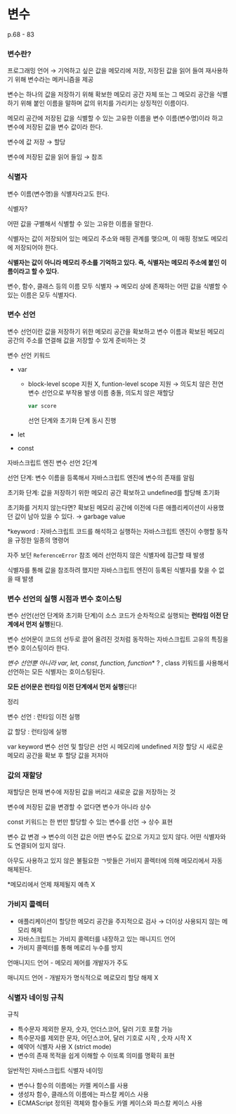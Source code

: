 # 변수

p.68 - 83

### 변수란?

프로그래밍 언어 → 기억하고 싶은 값을 메모리에 저장, 저장된 값을 읽어 들여 재사용하기 위해 변수라는 메커니즘을 제공

변수는 하나의 값을 저장하기 위해 확보한 메모리 공간 자체 또는 그 메모리 공간을 식별하기 위해 붙인 이름을 말하며 값의 위치를 가리키는 상징적인 이름이다. 

메모리 공간에 저장된 값을 식별할 수 있는 고유한 이름을 변수 이름(변수명)이라 하고 변수에 저장된 값을 변수 값이라 한다. 

변수에 값 저장 → 할당 

변수에 저장된 값을 읽어 들임 → 참조 

### 식별자

변수 이름(변수명)을 식별자라고도 한다.

식별자? 

어떤 값을 구별해서 식별할 수 있는 고유한 이름을 말한다. 

식별자는 값이 저장되어 있는 메모리 주소와 매핑 관계를 맺으며, 이 매핑 정보도 메모리에 저장되어야 한다. 

**식별자는 값이 아니라 메모리 주소를 기억하고 있다. 즉, 식별자는 메모리 주소에 붙인 이름이라고 할 수 있다.** 

변수, 함수, 클래스 등의 이름 모두 식별자 → 메모리 상에 존재하는 어떤 값을 식별할 수 있는 이름은  모두 식별자다. 

### 변수 선언

변수 선언이란 값을 저장하기 위한 메모리 공간을 확보하고 변수 이름과 확보된 메모리 공간의 주소를 연결해 값을 저장할 수 있게 준비하는 것

변수 선언 키워드 

- var
    - block-level scope 지원  X, funtion-level scope 지원 
    → 의도치 않은 전연 변수 선언으로 부작용 발생 
    이름 충돌, 의도치 않은 재할당
        
        ```jsx
        var score 
        ```
        
        선언 단계와 초기화 단계 동시 진행 
        
- let
- const

자바스크립트 엔진 변수 선언 2단계

선언 단계: 변수 이름을 등록해서 자바스크립트 엔진에 변수의 존재를 알림

초기화 단계: 값을 저장하기 위한 메모리 공간 확보하고 undefined를 할당해 초기화  

초기화를 거치지 않는다면? 확보된 메모리 공간에 이전에 다른 애플리케이션이 사용했던 값이 남아 있을 수 있다. → garbage value

*keyword : 자바스크립트 코드를 해석하고 실행하는 자바스크립트 엔진이 수행할 동작을 규정한 일종의 명령어 

자주 보던 `ReferenceError` 참조 에러 
선언하지 않은 식별자에 접근할 때 발생

식별자를 통해 값을 참조하려 했지만 자바스크립트 엔진이 등록된 식별자를 찾을 수 없을 때 발생

### 변수 선언의 실행 시점과 변수 호이스팅

변수 선언(선언 단계와 초기화 단계)이 소스 코드가 순차적으로 실행되는 **런타임 이전 단계에서 먼저 실행**된다. 

변수 선어문이 코드의 선두로 끌어 올려진 것처럼 동작하는 자바스크립트 고유의 특징을 변수 호이스팅이라 한다. 

*변수 선언뿐 아니라 var, let, const, function, function** ? , class 키워드를 사용해서 선언하는 모든 식별자는 호이스팅된다. 

**모든 선어문은 런타임 이전 단계에서 먼저 실행**된다!

정리

변수 선언 : 런타임 이전 실행

값 할당  : 런타임에 실행

var keyword 변수 선언 및 할당은 선언 시 메모리에 undefined 저장 할당 시 새로운 메모리 공간을 확보 후 할당 값을 저저아 

### 값의 재할당

재할당은 현재 변수에 저장된 값을 버리고 새로운 값을 저장하는 것 

변수에 저장된 값을 변경할 수 없다면 변수가 아니라 상수 

const 키워드는 한 번만 할당할 수 있는 변수를 선언 → 상수 표현 

변수 값 변경 → 변수의 이전 값은 어떤 변수도 값으로 가지고 있지 않다. 어떤 식별자와도 연결되어 있지 않다. 

아무도 사용하고 있지 않은 불필요한 ㄱ밧들은 가비지 콜렉터에 의해 메모리에서 자동 해체된다. 

*메모리에서 언제 채제될지 예측 X

### 가비지 콜렉터

- 애플리케이션이 할당한 메모리 공간을 주지적으로 검사 → 더이상 사용되지 않는 메모리 해제
- 자바스크립트는 가비지 콜렉터를 내장하고 있는 매니지드 언어
- 가비지 콜렉터를 통해 메로리 누수를 방지

언매니지드 언어  - 메모리 제어를 개발자가 주도

매니지드 언어 - 개발자가 명식적으로 메로모리 할당 해제  X

### 식별자 네이밍 규칙

규칙

- 특수문자 제외한 문자, 숫자, 언더스코어, 달러 기호 포함 가능
- 특수문자를 제외한 문자, 어던스코어, 달러 기호로 시작 , 숫자 시작 X
- 예약어 식별자 사용 X (strict mode)
- 변수의 존재 목적을 쉽게 이해할 수 이또록 의미를 명확히 표현

일반적인 자바스크립트 식별자 네이밍

- 변수나 함수의 이름에는 카멜 케이스를 사용
- 생성자 함수, 클래스의 이름에는 파스칼 케이스 사용
- ECMAScript 정의된 객체와 함수들도 카멜 케이스와 파스칼 케이스 사용
